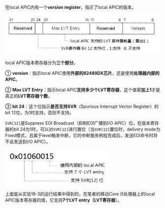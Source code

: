 在local APIC内有一个**version register**，指示了local APIC的版本。

![config](./images/36.png)

local APIC版本寄存器分为**三个部分**。

① **version**：指示local APIC使用**外部的82489DX芯片**，还是使用**处理器内部的APIC**。

② **Max LVT Entry**：指示local APIC**支持多少个LVT寄存器**，这个值需**加上1**才是真正的**LVT寄存器个数**。

③ **bit 24**：这个位指示**是否支持SVR**（Spurious Interrupt Vector Register）的bit 12位，为1时支持，否则不支持。

`SVR[12]`是Suppress EOI Broadcast（抑制EOI广播到I/O APIC）位，在版本寄存器的bit 24为1时，可以对`SVR[12]`进行置位（当`SVR[12]`置位时，delivery mode为Fixed模式，且属于level触发中断，它的中断服务例程完成后，发送EOI命令时将不会发送到I/O APIC）。

![config](./images/37.png)

上面是从实验18-3的运行结果中得到的，在笔者的移动Core i5处理器上的local APIC版本寄存器的值，它支持**7个LVT entry（LVT寄存器**）。